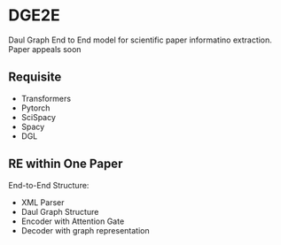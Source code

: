 # DGE2E
Daul Graph End to End model for scientific paper informatino extraction.
Paper appeals soon

## Requisite
 * Transformers
 * Pytorch
 * SciSpacy
 * Spacy
 * DGL

## RE within One Paper
End-to-End Structure:
  * XML Parser
  * Daul Graph Structure
  * Encoder with Attention Gate
  * Decoder with graph representation


